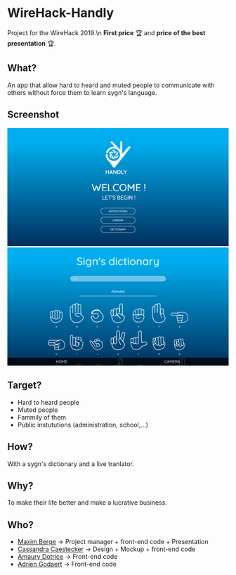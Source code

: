 # WireHack-Handly

Project for the WireHack 2019.\n
**First price** 🏆 and **price of the best presentation** 🏆.

## What?
An app that allow hard to heard and muted people to communicate with others without force them to learn sygn's language.

## Screenshot
![Screenshot of the home page](assets/img/screenshot-site-1.png)
![Screenshot of the dictionary page](assets/img/screenshot-site-2.png)

## Target?
- Hard to heard people
- Muted people
- Fammily of them
- Public instututions (administration, school,...)

## How?
With a sygn's dictionary and a live tranlator.

## Why?
To make their life better and make a lucrative business.

## Who?
* [Maxim Berge](https://www.linkedin.com/in/maxim-berge-94b486179/) -> Project manager + front-end code + Presentation
* [Cassandra Caestecker](https://www.linkedin.com/in/cassandra-caestecker/) -> Design + Mockup + front-end code
* [Amaury Dotrice](https://www.linkedin.com/in/amaurydotrice/) -> Front-end code
* [Adrien Godaert](https://www.linkedin.com/in/adriengodaert/) -> Front-end code
